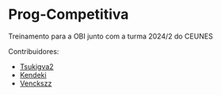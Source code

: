 # Prog-Competitiva
Treinamento para a OBI junto com a turma 2024/2 do CEUNES

Contribuidores:
  - [Tsukigva2](https://github.com/TsukiGva2)
  - [Kendeki](https://github.com/Kendeki)
  - [Venckszz](https://github.com/venckszz)
